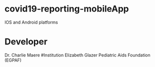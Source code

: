 # covid19-reporting-mobileApp
IOS and Android platforms

# Developer
Dr. Charlie Maere
#Institution
Elizabeth Glazer Pediatric Aids Foundation (EGPAF)


